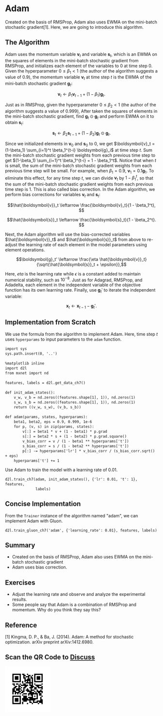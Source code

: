 # Adam

Created on the basis of RMSProp, Adam also uses EWMA on the mini-batch stochastic gradient[1]. Here, we are going to introduce this algorithm.

## The Algorithm

Adam uses the momentum variable $\boldsymbol{v}_t$ and variable $\boldsymbol{s}_t$, which is an EWMA on the squares of elements in the mini-batch stochastic gradient from RMSProp, and initializes each element of the variables to 0 at time step 0. Given the hyperparameter $0 \leq \beta_1 < 1$ (the author of the algorithm suggests a value of 0.9), the momentum variable $\boldsymbol{v}_t$ at time step $t$ is the EWMA of the mini-batch stochastic gradient $\boldsymbol{g}_t$:

$$\boldsymbol{v}_t \leftarrow \beta_1 \boldsymbol{v}_{t-1} + (1 - \beta_1) \boldsymbol{g}_t. $$

Just as in RMSProp, given the hyperparameter $0 \leq \beta_2 < 1$ (the author of the algorithm suggests a value of 0.999),
After taken the squares of elements in the mini-batch stochastic gradient, find $\boldsymbol{g}_t \odot \boldsymbol{g}_t$ and perform EWMA on it to obtain $\boldsymbol{s}_t$:

$$\boldsymbol{s}_t \leftarrow \beta_2 \boldsymbol{s}_{t-1} + (1 - \beta_2) \boldsymbol{g}_t \odot \boldsymbol{g}_t. $$

Since we initialized elements in $\boldsymbol{v}_0$ and $\boldsymbol{s}_0$ to 0,
we get $\boldsymbol{v}_t =  (1-\beta_1) \sum_{i=1}^t \beta_1^{t-i} \boldsymbol{g}_i$ at time step $t$. Sum the mini-batch stochastic gradient weights from each previous time step to get $(1-\beta_1) \sum_{i=1}^t \beta_1^{t-i} = 1 - \beta_1^t$. Notice that when $t$ is small, the sum of the mini-batch stochastic gradient weights from each previous time step will be small. For example, when $\beta_1 = 0.9$, $\boldsymbol{v}_1 = 0.1\boldsymbol{g}_1$. To eliminate this effect, for any time step $t$, we can divide $\boldsymbol{v}_t$ by $1 - \beta_1^t$, so that the sum of the mini-batch stochastic gradient weights from each previous time step is 1. This is also called bias correction. In the Adam algorithm, we perform bias corrections for variables $\boldsymbol{v}_t$ and $\boldsymbol{s}_t$:

$$\hat{\boldsymbol{v}}_t \leftarrow \frac{\boldsymbol{v}_t}{1 - \beta_1^t}, $$

$$\hat{\boldsymbol{s}}_t \leftarrow \frac{\boldsymbol{s}_t}{1 - \beta_2^t}. $$


Next, the Adam algorithm will use the bias-corrected variables $\hat{\boldsymbol{v}}_t$ and $\hat{\boldsymbol{s}}_t$ from above to re-adjust the learning rate of each element in the model parameters using element operations.

$$\boldsymbol{g}_t' \leftarrow \frac{\eta \hat{\boldsymbol{v}}_t}{\sqrt{\hat{\boldsymbol{s}}_t + \epsilon}},$$

Here, $eta$ is the learning rate while $\epsilon$ is a constant added to maintain numerical stability, such as $10^{-8}$. Just as for Adagrad, RMSProp, and Adadelta, each element in the independent variable of the objective function has its own learning rate. Finally, use $\boldsymbol{g}_t'$ to iterate the independent variable:

$$\boldsymbol{x}_t \leftarrow \boldsymbol{x}_{t-1} - \boldsymbol{g}_t'. $$

## Implementation from Scratch

We use the formula from the algorithm to implement Adam. Here, time step $t$ uses `hyperparams` to input parameters to the `adam` function.

```{.python .input  n=2}
import sys
sys.path.insert(0, '..')

%matplotlib inline
import d2l
from mxnet import nd

features, labels = d2l.get_data_ch7()

def init_adam_states():
    v_w, v_b = nd.zeros((features.shape[1], 1)), nd.zeros(1)
    s_w, s_b = nd.zeros((features.shape[1], 1)), nd.zeros(1)
    return ((v_w, s_w), (v_b, s_b))

def adam(params, states, hyperparams):
    beta1, beta2, eps = 0.9, 0.999, 1e-6
    for p, (v, s) in zip(params, states):
        v[:] = beta1 * v + (1 - beta1) * p.grad
        s[:] = beta2 * s + (1 - beta2) * p.grad.square()
        v_bias_corr = v / (1 - beta1 ** hyperparams['t'])
        s_bias_corr = s / (1 - beta2 ** hyperparams['t'])
        p[:] -= hyperparams['lr'] * v_bias_corr / (s_bias_corr.sqrt() + eps)
    hyperparams['t'] += 1
```

Use Adam to train the model with a learning rate of $0.01$.

```{.python .input  n=5}
d2l.train_ch7(adam, init_adam_states(), {'lr': 0.01, 't': 1}, features,
              labels)
```

## Concise Implementation

From the `Trainer` instance of the algorithm named "adam", we can implement Adam with Gluon.

```{.python .input  n=11}
d2l.train_gluon_ch7('adam', {'learning_rate': 0.01}, features, labels)
```

## Summary

* Created on the basis of RMSProp, Adam also uses EWMA on the mini-batch stochastic gradient
* Adam uses bias correction.

## Exercises

* Adjust the learning rate and observe and analyze the experimental results.
* Some people say that Adam is a combination of RMSProp and momentum. Why do you think they say this?




## Reference

[1] Kingma, D. P., & Ba, J. (2014). Adam: A method for stochastic optimization. arXiv preprint arXiv:1412.6980.

## Scan the QR Code to [Discuss](https://discuss.mxnet.io/t/2378)

![](../img/qr_adam.svg)
